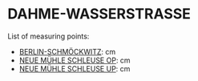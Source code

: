 # DAHME-WASSERSTRASSE

List of measuring points:

* [BERLIN-SCHMÖCKWITZ](./BERLIN-SCHMOECKWITZ): <Value topic="rivers/pegel-online/DAW/BERLIN-SCHMOECKWITZ/measurementValue"/> cm
* [NEUE MÜHLE SCHLEUSE OP](./NEUE-MUEHLE-SCHLEUSE-OP): <Value topic="rivers/pegel-online/DAW/NEUE-MUEHLE-SCHLEUSE-OP/measurementValue"/> cm
* [NEUE MÜHLE SCHLEUSE UP](./NEUE-MUEHLE-SCHLEUSE-UP): <Value topic="rivers/pegel-online/DAW/NEUE-MUEHLE-SCHLEUSE-UP/measurementValue"/> cm
